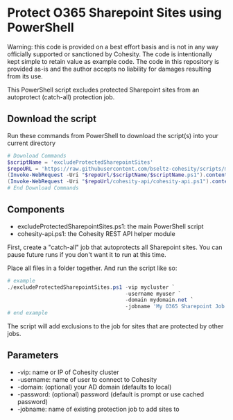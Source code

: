 # Protect O365 Sharepoint Sites using PowerShell

Warning: this code is provided on a best effort basis and is not in any way officially supported or sanctioned by Cohesity. The code is intentionally kept simple to retain value as example code. The code in this repository is provided as-is and the author accepts no liability for damages resulting from its use.

This PowerShell script excludes protected Sharepoint sites from an autoprotect (catch-all) protection job.

## Download the script

Run these commands from PowerShell to download the script(s) into your current directory

```powershell
# Download Commands
$scriptName = 'excludeProtectedSharepointSites'
$repoURL = 'https://raw.githubusercontent.com/bseltz-cohesity/scripts/master/powershell'
(Invoke-WebRequest -Uri "$repoUrl/$scriptName/$scriptName.ps1").content | Out-File "$scriptName.ps1"; (Get-Content "$scriptName.ps1") | Set-Content "$scriptName.ps1"
(Invoke-WebRequest -Uri "$repoUrl/cohesity-api/cohesity-api.ps1").content | Out-File cohesity-api.ps1; (Get-Content cohesity-api.ps1) | Set-Content cohesity-api.ps1
# End Download Commands
```

## Components

* excludeProtectedSharepointSites.ps1: the main PowerShell script
* cohesity-api.ps1: the Cohesity REST API helper module

First, create a "catch-all" job that autoprotects all Sharepoint sites. You can pause future runs if you don't want it to run at this time.

Place all files in a folder together. And run the script like so:

```powershell
# example
./excludeProtectedSharepointSites.ps1 -vip mycluster `
                                      -username myuser `
                                      -domain mydomain.net `
                                      -jobname 'My O365 Sharepoint Job'
# end example
```

The script will add exclusions to the job for sites that are protected by other jobs.

## Parameters

* -vip: name or IP of Cohesity cluster
* -username: name of user to connect to Cohesity
* -domain: (optional) your AD domain (defaults to local)
* -password: (optional) password (default is prompt or use cached password)
* -jobname: name of existing protection job to add sites to
